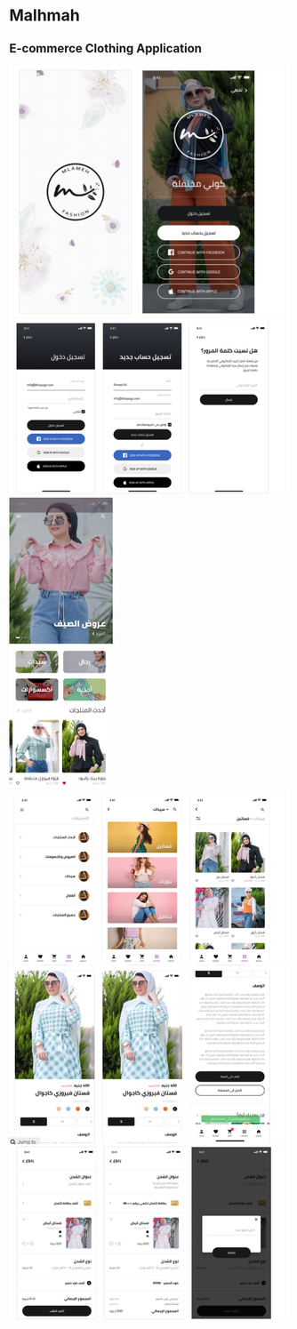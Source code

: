 
# Malhmah
## E-commerce Clothing Application
![](Images/mal1.PNG)
![](Images/mal2.PNG)
![](Images/mal3.PNG)
![](Images/mal4.PNG)
![](Images/mal5.PNG)
![](Images/mal6.PNG)



